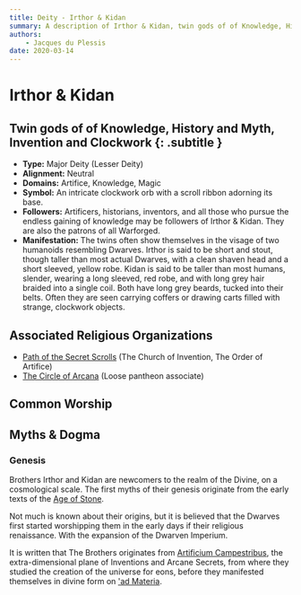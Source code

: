 ```yaml
---
title: Deity - Irthor & Kidan
summary: A description of Irthor & Kidan, twin gods of of Knowledge, History and Myth, Invention and Clockwork.
authors:
    - Jacques du Plessis
date: 2020-03-14
---
```

# Irthor & Kidan
## Twin gods of of Knowledge, History and Myth, Invention and Clockwork {: .subtitle }

* **Type:** Major Deity (Lesser Deity)
* **Alignment:** Neutral
* **Domains:** Artifice, Knowledge, Magic
* **Symbol:** An intricate clockwork orb with a scroll ribbon adorning its base.
* **Followers:** Artificers, historians, inventors, and all those who pursue the endless gaining of knowledge may be followers of Irthor & Kidan. They are also the patrons of all Warforged.
* **Manifestation:** The twins often show themselves in the visage of two humanoids resembling Dwarves.  Irthor is said to be short and stout, though taller than most actual Dwarves, with a clean shaven head and a short sleeved, yellow robe.  Kidan is said to be taller than most humans, slender, wearing a long sleeved, red robe, and with long grey hair braided into a single coil.  Both have long grey beards, tucked into their belts.  Often they are seen carrying coffers or drawing carts filled with strange, clockwork objects.

## Associated Religious Organizations
* [Path of the Secret Scrolls](/religion/organizations/path_of_the_secret_scrolls) (The Church of Invention, The Order of Artifice)
* [The Circle of Arcana](/religion/organizations/circle_of_arcana) (Loose pantheon associate)

## Common Worship

## Myths & Dogma
### Genesis
Brothers Irthor and Kidan are newcomers to the realm of the Divine, on a cosmological scale.  The first myths of their genesis originate from the early texts of the [Age of Stone](/history/ages/age_of_stone).

Not much is known about their origins, but it is believed that the Dwarves first started worshipping them in the early days if their religious renaissance. With the expansion of the Dwarven Imperium.

It is written that The Brothers originates from [Artificium Campestribus](/cosmology/planes/artificium_campestribus), the extra-dimensional plane of Inventions and Arcane Secrets, from where they studied the creation of the universe for eons, before they manifested themselves in divine form on ['ad Materia](/cosmology/planes/materia).